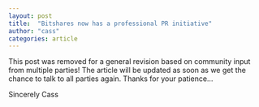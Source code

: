 ```yaml
---
layout: post
title:  "Bitshares now has a professional PR initiative"
author: "cass"
categories: article 
---
```


This post was removed for a general revision based on community input from multiple parties!
The article will be updated as soon as we get the chance to talk to all parties again.
Thanks for your patience…

Sincerely
Cass
<br>
<br>
<br>
<br>
<br>
<br>
<br>
<br>
<br>
<br>
<br>
<br>
<br>
<br>
<br>
<br>
<br>
<br>
<br>
<br>
<br>
<br>
<br>
<br>
<br>

